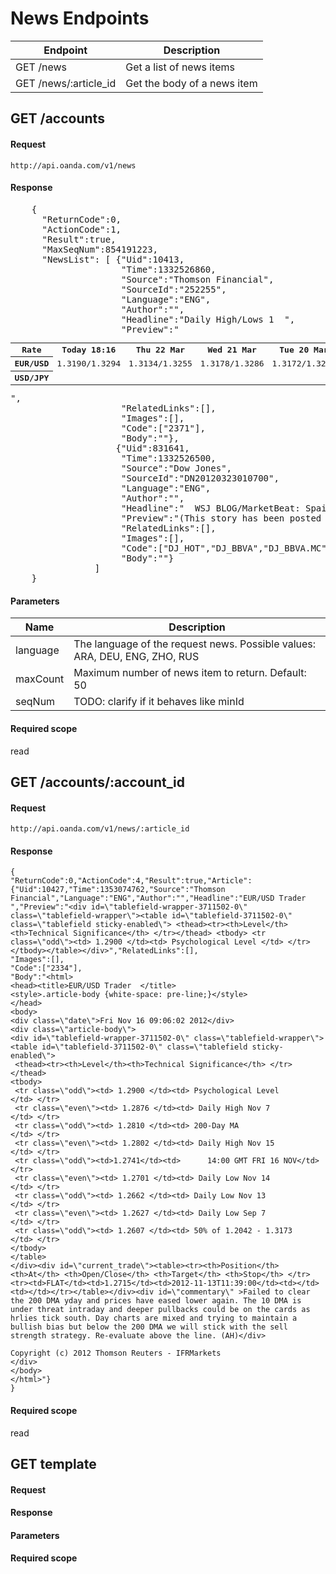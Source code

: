 # News Endpoints

| Endpoint | Description |
| ---- | ---- |
| GET /news | Get a list of news items |
| GET /news/:article_id | Get the body of a news item |

## GET /accounts

#### Request
    http://api.oanda.com/v1/news

#### Response
<pre>
    {
      "ReturnCode":0,
      "ActionCode":1,
      "Result":true,
      "MaxSeqNum":854191223,
      "NewsList": [ {"Uid":10413,
                     "Time":1332526860,
                     "Source":"Thomson Financial",
                     "SourceId":"252255",
                     "Language":"ENG",
                     "Author":"",
                     "Headline":"Daily High/Lows 1  ",
                     "Preview":"<table> <tr> <th>Rate</th><th>Today 18:16</th><th>Thu 22 Mar</th><th>Wed 21 Mar</th><th>Tue 20 Mar</th><th>Mon 19 Mar</th> </tr> <tr> <th>EUR/USD</th><td>1.3190/1.3294</td><td>1.3134/1.3255</td><td>1.3178/1.3286</td><td>1.3172/1.3253</td><td>1.3142/1.3265</td> </tr> <tr class=\"altrow\"> <th>USD/JPY</th></tr></table>",
                     "RelatedLinks":[],
                     "Images":[],
                     "Code":["2371"],
                     "Body":""},
                    {"Uid":831641,
                     "Time":1332526500,
                     "Source":"Dow Jones",
                     "SourceId":"DN20120323010700",
                     "Language":"ENG",
                     "Author":"",
                     "Headline":"  WSJ BLOG/MarketBeat: Spain's Critical Issue Is Its Private Debt",
                     "Preview":"(This story has been posted on The Wall Street Journal Online's Market Beat blog at <a href=\"http://blogs.wsj.com/marketbeat\">http://blogs.wsj.com/marketbeat</a>",
                     "RelatedLinks":[],
                     "Images":[],
                     "Code":["DJ_HOT","DJ_BBVA","DJ_BBVA.MC","DJ_FCC.MC","DJ_SAN.MC","DJ_STD","DJ_ES0113211835","DJ_ES0113900J37","DJ_ES0122060314","DJ_US05946K1016","DJ_US05964H1059","DJ_I/BAN","DJ_I/BNK","DJ_I/CON","DJ_I/XBAT","DJ_I/XDJGI","DJ_I/XES","DJ_I/XGDW","DJ_I/XGTI","DJ_I/XIBEX","DJ_I/XNYA","DJ_I/XSLI","DJ_I/XST5","DJ_N/BKG","DJ_N/CMDI","DJ_N/CMR","DJ_N/DJCB","DJ_N/DJCS","DJ_N/DJEP","DJ_N/DJFI","DJ_N/DJG","DJ_N/DJG7","DJ_N/DJGP","DJ_N/DJI","DJ_N/DJIB","DJ_N/DJIN","DJ_N/DJMB","DJ_N/DJN","DJ_N/DJOS","DJ_N/DJPF","DJ_N/DJQS","DJ_N/DJSN","DJ_N/DJWB","DJ_N/DN","DJ_N/ECR","DJ_N/EMR","DJ_N/EUCM","DJ_N/EWR","DJ_N/FXW","DJ_N/MADN","DJ_N/NACM","DJ_N/OSAG","DJ_N/OSCM","DJ_N/OSFF","DJ_N/OSFR","DJ_N/OSME","DJ_N/OSTR","DJ_N/UKMR","DJ_N/WED","DJ_N/WER","DJ_N/ADR","DJ_N/BLOG","DJ_N/CCS","DJ_N/CEA","DJ_N/CEM","DJ_N/CMEC","DJ_N/CNW","DJ_N/DJFN","DJ_N/DJS","DJ_N/DJSS","DJ_N/DJWI","DJ_N/ECO","DJ_N/EIE","DJ_N/EMI","DJ_N/EMJ","DJ_N/GENI","DJ_N/HIY","DJ_N/HOT","DJ_N/IEI","DJ_N/IEJ","DJ_N/IEN","DJ_N/JIE","DJ_N/SNEW","DJ_N/WEI","DJ_N/WLS","DJ_M/FCL","DJ_M/IDU","DJ_M/NND","DJ_M/USD","DJ_P/BKG","DJ_P/DRT","DJ_P/EIE","DJ_P/EWR","DJ_P/FXHT","DJ_P/MAAD","DJ_P/NIB","DJ_P/NIP","DJ_P/PSH","DJ_P/WMAI","DJ_P/WMMI","DJ_R/CN","DJ_R/EC","DJ_R/EU","DJ_R/EZN","DJ_R/NME","DJ_R/PO","DJ_R/SP","DJ_R/US","DJ_R/WEU","DJ_S/ALL","DJ_S/CALL","DJ_S/GNP","DJ_P"],
                     "Body":""}
                ]
    }
</pre>

#### Parameters
| Name | Description |
| ---- | ----------- |
| language | The language of the request news. Possible values: ARA, DEU, ENG, ZHO, RUS |
| maxCount | Maximum number of news item to return. Default: 50 |
| seqNum | TODO: clarify if it behaves like minId |

#### Required scope
read

## GET /accounts/:account_id
#### Request
    http://api.oanda.com/v1/news/:article_id

#### Response
    {
    "ReturnCode":0,"ActionCode":4,"Result":true,"Article":{"Uid":10427,"Time":1353074762,"Source":"Thomson Financial","Language":"ENG","Author":"","Headline":"EUR/USD Trader  ","Preview":"<div id=\"tablefield-wrapper-3711502-0\" class=\"tablefield-wrapper\"><table id=\"tablefield-3711502-0\" class=\"tablefield sticky-enabled\"> <thead><tr><th>Level</th><th>Technical Significance</th> </tr></thead> <tbody> <tr class=\"odd\"><td> 1.2900 </td><td> Psychological Level </td> </tr></tbody></table></div>","RelatedLinks":[],
    "Images":[],
    "Code":["2334"],
    "Body":"<html>
    <head><title>EUR/USD Trader  </title>
    <style>.article-body {white-space: pre-line;}</style>
    </head>
    <body>
    <div class=\"date\">Fri Nov 16 09:06:02 2012</div>
    <div class=\"article-body\">
    <div id=\"tablefield-wrapper-3711502-0\" class=\"tablefield-wrapper\"><table id=\"tablefield-3711502-0\" class=\"tablefield sticky-enabled\">
     <thead><tr><th>Level</th><th>Technical Significance</th> </tr></thead>
    <tbody>
     <tr class=\"odd\"><td> 1.2900 </td><td> Psychological Level      </td> </tr>
     <tr class=\"even\"><td> 1.2876 </td><td> Daily High Nov 7         </td> </tr>
     <tr class=\"odd\"><td> 1.2810 </td><td> 200-Day MA               </td> </tr>
     <tr class=\"even\"><td> 1.2802 </td><td> Daily High Nov 15        </td> </tr>
     <tr class=\"odd\"><td>1.2741</td><td>      14:00 GMT FRI 16 NOV</td> </tr>
     <tr class=\"even\"><td> 1.2701 </td><td> Daily Low Nov 14         </td> </tr>
     <tr class=\"odd\"><td> 1.2662 </td><td> Daily Low Nov 13         </td> </tr>
     <tr class=\"even\"><td> 1.2627 </td><td> Daily Low Sep 7          </td> </tr>
     <tr class=\"odd\"><td> 1.2607 </td><td> 50% of 1.2042 - 1.3173   </td> </tr>
    </tbody>
    </table>
    </div><div id=\"current_trade\"><table><tr><th>Position</th><th>At</th> <th>Open/Close</th> <th>Target</th> <th>Stop</th> </tr><tr><td>FLAT</td><td>1.2715</td><td>2012-11-13T11:39:00</td><td></td><td></td></tr></table></div><div id=\"commentary\" >Failed to clear the 200 DMA yday and prices have eased lower again. The 10 DMA is under threat intraday and deeper pullbacks could be on the cards as hrlies tick south. Day charts are mixed and trying to maintain a bullish bias but below the 200 DMA we will stick with the sell strength strategy. Re-evaluate above the line. (AH)</div>

    Copyright (c) 2012 Thomson Reuters - IFRMarkets
    </div>
    </body>
    </html>"}
    }

#### Required scope
read



## GET template
#### Request
#### Response
#### Parameters
#### Required scope
